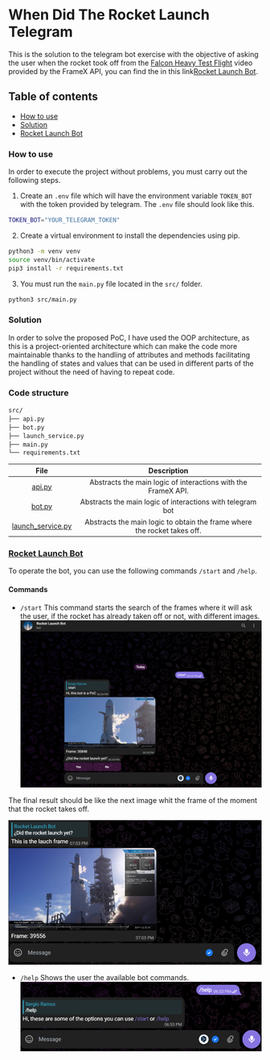 # When Did The Rocket Launch Telegram

This is the solution to the telegram bot exercise with the objective of asking the user when the rocket took off from the [Falcon Heavy Test Flight](https://www.youtube.com/watch?v=1wbSwFU6tY1c) video provided by the FrameX API, you can find the in this link[Rocket Launch Bot](t.me/rocketlaunchtestbot).

## Table of contents
- [How to use](#how-to-use)
- [Solution](#solution)
- [Rocket Launch Bot](#rocket-launch-bot)

### How to use

In order to execute the project without problems, you must carry out the following steps.

1. Create an `.env` file which will have the environment variable `TOKEN_BOT` with the token provided by telegram. The `.env` file should look like this.

```bash
TOKEN_BOT="YOUR_TELEGRAM_TOKEN"
```

2. Create a virtual environment to install the dependencies using pip.

```bash
python3 -m venv venv
source venv/bin/activate
pip3 install -r requirements.txt
```

3. You must run the `main.py` file located in the `src/` folder.

```bash
python3 src/main.py
```

### Solution

In order to solve the proposed PoC, I have used the OOP architecture, as this is a project-oriented architecture which can make the code more maintainable thanks to the handling of attributes and methods facilitating the handling of states and values that can be used in different parts of the project without the need of having to repeat code.

### Code structure

```bash
src/
├── api.py
├── bot.py
├── launch_service.py
├── main.py
└── requirements.txt
```

| File                 | Description                               |
| :-------------------: | :-----------------------------------------:|
| [api.py](src/api.py) | Abstracts the main logic of interactions with the FrameX API. |
| [bot.py](src/bot.py) | Abstracts the main logic of interactions with telegram bot |
| [launch_service.py](src/launch_service.py) | Abstracts the main logic to obtain the frame where the rocket takes off. |

### [Rocket Launch Bot](t.me/rocketlaunchtestbot)
To operate the bot, you can use the following commands `/start` and `/help`.

#### Commands
- `/start`
This command starts the search of the frames where it will ask the user, if the rocket has already taken off or not, with different images.
![screen_strart](screenshots/screen_start.png)

The final result should be like the next image whit the frame of the moment that the rocket takes off.

![screen_strart_end](screenshots/screen_start_end.png)

- `/help`
Shows the user the available bot commands.
![screen_help](screenshots/screen_help.png)
